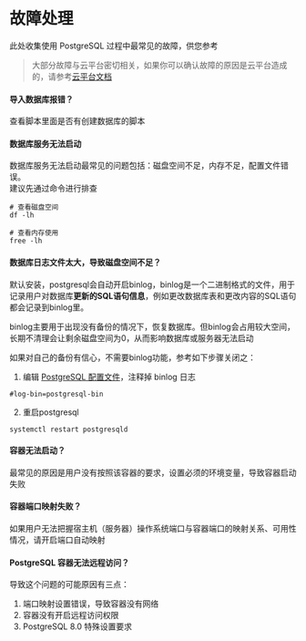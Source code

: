 # 故障处理

此处收集使用 PostgreSQL 过程中最常见的故障，供您参考

> 大部分故障与云平台密切相关，如果你可以确认故障的原因是云平台造成的，请参考[云平台文档](https://support.websoft9.com/docs/faq/zh/tech-instance.html)

#### 导入数据库报错？

查看脚本里面是否有创建数据库的脚本

#### 数据库服务无法启动

数据库服务无法启动最常见的问题包括：磁盘空间不足，内存不足，配置文件错误。  
建议先通过命令进行排查  

```shell
# 查看磁盘空间
df -lh

# 查看内存使用
free -lh
```

#### 数据库日志文件太大，导致磁盘空间不足？

默认安装，postgresql会自动开启binlog，binlog是一个二进制格式的文件，用于记录用户对数据库**更新的****SQL语句****信息**，例如更改数据库表和更改内容的SQL语句都会记录到binlog里。

binlog主要用于出现没有备份的情况下，恢复数据库。但binlog会占用较大空间，长期不清理会让剩余磁盘空间为0，从而影响数据库或服务器无法启动

如果对自己的备份有信心，不需要binlog功能，参考如下步骤关闭之：

1. 编辑 [PostgreSQL 配置文件](/zh/stack-components.md#postgresql)，注释掉 binlog 日志
  ~~~
  #log-bin=postgresql-bin  
  ~~~
2. 重启postgresql
  ~~~
  systemctl restart postgresqld
  ~~~

#### 容器无法启动？

最常见的原因是用户没有按照该容器的要求，设置必须的环境变量，导致容器启动失败

#### 容器端口映射失败？

如果用户无法把握宿主机（服务器）操作系统端口与容器端口的映射关系、可用性情况，请开启端口自动映射

#### PostgreSQL 容器无法远程访问？

导致这个问题的可能原因有三点：

1. 端口映射设置错误，导致容器没有网络
2. 容器没有开启远程访问权限
3. PostgreSQL 8.0 特殊设置要求

